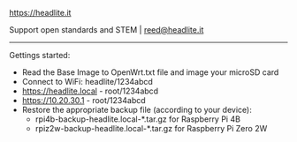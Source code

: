 https://headlite.it

Support open standards and STEM | reed@headlite.it

--------------------------------------------------

Gettings started:
- Read the Base Image to OpenWrt.txt file and image your microSD card
- Connect to WiFi: headlite/1234abcd
- https://headlite.local - root/1234abcd
- https://10.20.30.1 - root/1234abcd
- Restore the appropriate backup file (according to your device):
    - rpi4b-backup-headlite.local-*.tar.gz for Raspberry Pi 4B
    - rpiz2w-backup-headlite.local-*.tar.gz for Raspberry Pi Zero 2W
